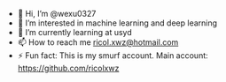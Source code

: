 - 👋 Hi, I’m @wexu0327
- 👀 I’m interested in machine learning and deep learning
- 🌱 I’m currently learning at usyd
- 📫 How to reach me ricol.xwz@hotmail.com
- ⚡ Fun fact: This is my smurf account. Main account: https://github.com/ricolxwz

<!---
wexu0327/wexu0327 is a ✨ special ✨ repository because its `README.md` (this file) appears on your GitHub profile.
You can click the Preview link to take a look at your changes.
--->
